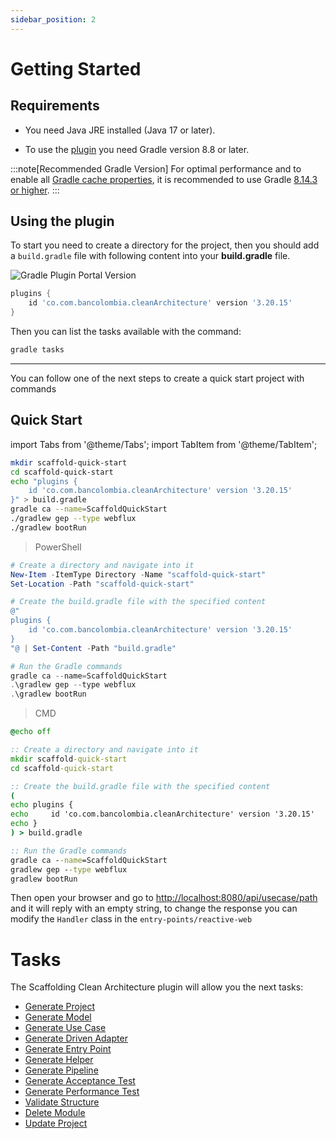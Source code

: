 ```yaml
---
sidebar_position: 2
---
```


# Getting Started

## Requirements

- You need Java JRE installed (Java 17 or later).

- To use the [plugin](https://plugins.gradle.org/plugin/co.com.bancolombia.cleanArchitecture) you need Gradle version
  8.8 or later.

:::note[Recommended Gradle Version]
For optimal performance and to enable all [Gradle cache properties](advanced/gradle-cache), it is recommended to use
Gradle [8.14.3 or higher](https://gradle.org/releases/).
:::

## Using the plugin

To start you need to create a directory for the project, then you should add a `build.gradle` file with following
content into your **build.gradle** file.

![Gradle Plugin Portal Version](https://img.shields.io/gradle-plugin-portal/v/co.com.bancolombia.cleanArchitecture)

```groovy
plugins {
    id 'co.com.bancolombia.cleanArchitecture' version '3.20.15'
}
```

Then you can list the tasks available with the command:

```bash
gradle tasks
```

---
You can follow one of the next steps to create a quick start project with commands

## Quick Start

import Tabs from '@theme/Tabs';
import TabItem from '@theme/TabItem';

<Tabs>
  <TabItem value="mac" label="Mac OS / Linux" default>

```sh
mkdir scaffold-quick-start
cd scaffold-quick-start
echo "plugins {
    id 'co.com.bancolombia.cleanArchitecture' version '3.20.15'
}" > build.gradle
gradle ca --name=ScaffoldQuickStart
./gradlew gep --type webflux
./gradlew bootRun
```

  </TabItem>
  <TabItem value="windows" label="Windows">

> PowerShell

```powershell
# Create a directory and navigate into it
New-Item -ItemType Directory -Name "scaffold-quick-start"
Set-Location -Path "scaffold-quick-start"

# Create the build.gradle file with the specified content
@"
plugins {
    id 'co.com.bancolombia.cleanArchitecture' version '3.20.15'
}
"@ | Set-Content -Path "build.gradle"

# Run the Gradle commands
gradle ca --name=ScaffoldQuickStart
.\gradlew gep --type webflux
.\gradlew bootRun
```

> CMD

```cmd
@echo off

:: Create a directory and navigate into it
mkdir scaffold-quick-start
cd scaffold-quick-start

:: Create the build.gradle file with the specified content
(
echo plugins {
echo     id 'co.com.bancolombia.cleanArchitecture' version '3.20.15'
echo }
) > build.gradle

:: Run the Gradle commands
gradle ca --name=ScaffoldQuickStart
gradlew gep --type webflux
gradlew bootRun

```

  </TabItem>
</Tabs>

Then open your browser and go to [http://localhost:8080/api/usecase/path](http://localhost:8080/api/usecase/path) and it
will reply with an empty string, to change the response you can modify the `Handler` class in the
`entry-points/reactive-web`

# Tasks

The Scaffolding Clean Architecture plugin will allow you the next tasks:

- [Generate Project](tasks/generate-project)
- [Generate Model](tasks/generate-model)
- [Generate Use Case](tasks/generate-use-case)
- [Generate Driven Adapter](tasks/generate-driven-adapter)
- [Generate Entry Point](tasks/generate-entry-point)
- [Generate Helper](tasks/generate-entry-point)
- [Generate Pipeline](tasks/generate-pipeline)
- [Generate Acceptance Test](tasks/generate-acceptance-test)
- [Generate Performance Test](tasks/generate-performance-test)
- [Validate Structure](tasks/validate-structure)
- [Delete Module](tasks/delete-module)
- [Update Project](tasks/update-project)
